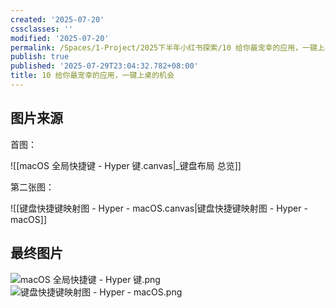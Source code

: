 ```yaml
---
created: '2025-07-20'
cssclasses: ''
modified: '2025-07-20'
permalink: /Spaces/1-Project/2025下半年小红书探索/10 给你最宠幸的应用，一键上桌的机会.md
publish: true
published: '2025-07-29T23:04:32.782+08:00'
title: 10 给你最宠幸的应用，一键上桌的机会
---
```

## 图片来源
首图：

![[macOS 全局快捷键 - Hyper 键.canvas|_键盘布局 总览]]

第二张图：

![[键盘快捷键映射图 - Hyper - macOS.canvas|键盘快捷键映射图 - Hyper - macOS]]

## 最终图片

![macOS 全局快捷键 - Hyper 键.png](https://pub-pic.oldwinter.top/2025/07/df53a44891535e964a4b32cc45195bd5.png)
![键盘快捷键映射图 - Hyper - macOS.png](https://pub-pic.oldwinter.top/2025/07/740dbe61d050440622194217473d26fa.png)
